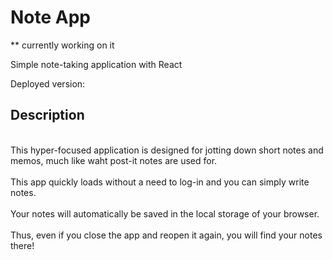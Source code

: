 # Note App

** currently working on it 

Simple note-taking application with React

Deployed version: 

## Description 

<br> This hyper-focused application is designed for jotting down short notes and memos, much like waht post-it notes are used for. </br >
<br> This app quickly loads without a need to log-in and you can simply write notes. </br>
<br> Your notes will automatically be saved in the local storage of your browser. </br>
<br> Thus, even if you close the app and reopen it again, you will find your notes there! </br>

